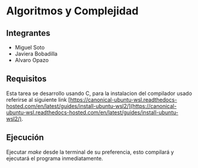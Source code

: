# Algoritmos y Complejidad

## Integrantes
- Miguel Soto
- Javiera Bobadilla
- Alvaro Opazo

## Requisitos
Esta tarea se desarrollo usando C, para la instalacion del compilador usado referirse al siguiente
link [https://canonical-ubuntu-wsl.readthedocs-hosted.com/en/latest/guides/install-ubuntu-wsl2/](https://canonical-ubuntu-wsl.readthedocs-hosted.com/en/latest/guides/install-ubuntu-wsl2/).

## Ejecución

Ejecutar _make_ desde la terminal de su preferencia, esto compilará y ejecutará el programa inmediatamente.
